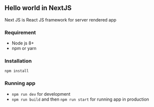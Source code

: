 ## Hello world in NextJS

Next JS is React JS framework for server rendered app

### Requirement

- Node js 8+
- npm or yarn

### Installation

```
npm install
```

### Running app

- `npm run dev` for development
- `npm run build` and then `npm run start` for running app in production
